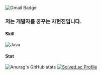 ![Gmail Badge](https://img.shields.io/badge/hyunn4270@gmail.com-D14836?style=flat&logo=Gmail&logoColor=white)
### 저는 개발자를 꿈꾸는 차현진입니다.
#### Skill
![Java](https://img.shields.io/badge/java-%23ED8B00.svg?style=for-the-badge&logo=java&logoColor=white)

#### Stat
![Anurag's GitHub stats](https://github-readme-stats.vercel.app/api?username=hyunjin4270&theme=onedark&show_icons=true)
[![Solved.ac Profile](http://mazassumnida.wtf/api/v2/generate_badge?boj=gugugu04)](https://solved.ac/gugugu04/)
